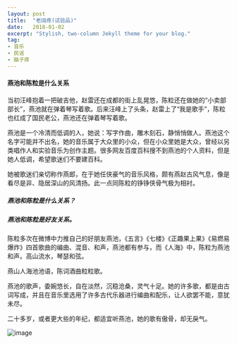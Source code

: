 ```yaml
---
layout: post
title:  "老阔疼(试验品)"
date:   2018-01-02
excerpt: "Stylish, two-column Jekyll theme for your blog."
tag:
- 音乐 
- 民谣
- 脑子疼
---
```


#### 燕池和陈粒是什么关系

当初汪峰抱着一把破吉他，赵雷还在成都的街上乱晃悠，陈粒还在做她的“小卖部部长”，燕池就在弹着琴写着歌。后来汪峰上了头条，赵雷上了“我是歌手”，陈粒也红成了国民老公，燕池还在弹着琴写着歌。

燕池是一个冷清而低调的人，她说：写字作曲，雕木刻石，静悄悄做人。燕池这个名字可能并不出名，她的音乐属于大众里的小众，但在小众里她是大众，曾经以另类唱作人和实验音乐为创作主题。很多网友百度百科搜不到燕池的个人资料，但是她人低调，希望歌迷们不要建百科。

她被歌迷们亲切称作燕郎，在于她任侠豪气的音乐风格，颇有燕赵古风气息，像是看尽是非、隐居深山的风清扬。此一点同陈粒的铮铮侠骨气极为相衬。

##### 燕池和陈粒是什么关系？

##### 燕池和陈粒是好友关系。

陈粒多次在微博中力推自己的好朋友燕池，《五言》《七楼》《正趣果上果》《易燃易爆炸》四首歌曲的编曲、混音、和声，燕池都有参与，而《人海》中，陈粒为燕池和声。高山流水，琴瑟和弦。

燕山人海池池语，陈词酒曲粒粒歌。

燕池的歌声，委婉悠长，自在淡然，沉稳沧桑，灵气十足。她的许多歌，都是由古词写成，并且在音乐里选用了许多古代乐器进行编曲和配乐，让人欲罢不能，意犹未尽。

二十多岁，或者更大些的年纪，都适宜听燕池，她的歌有傲骨，却无戾气。

![image](http://img1.shenchuang.com/2017/0703/1499042079978.jpg)